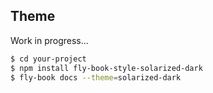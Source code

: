 ## Theme

Work in progress...

```bash
$ cd your-project
$ npm install fly-book-style-solarized-dark
$ fly-book docs --theme=solarized-dark
```